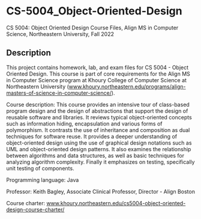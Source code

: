 # CS-5004_Object-Oriented-Design
CS 5004: Object Oriented Design Course Files, Align MS in Computer Science, Northeastern University, Fall 2022

## Description 
This project contains homework, lab, and exam files for CS 5004 - Object Oriented Design. This course is part of core requirements for the Align MS in Computer Science program at Khoury College of Computer Science at Northeastern University (www.khoury.northeastern.edu/programs/align-masters-of-science-in-computer-science/). 

Course description:  This course provides an intensive tour of class-based program design and the design of abstractions that support the design of reusable software and libraries. It reviews typical object-oriented concepts such as information hiding, encapsulation and various forms of polymorphism. It contrasts the use of inheritance and composition as dual techniques for software reuse. It provides a deeper understanding of object-oriented design using the use of graphical design notations such as UML and object-oriented design patterns. It also examines the relationship between algorithms and data structures, as well as basic techniques for analyzing algorithm complexity. Finally it emphasizes on testing, specifically unit testing of components.

Programming language: Java 

Professor: Keith Bagley, Associate Clinical Professor, Director - Align Boston 

Course charter: www.khoury.northeastern.edu/cs5004-object-oriented-design-course-charter/
